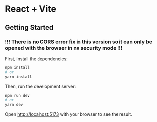 # React + Vite

## Getting Started
### !!! There is no CORS error fix in this version so it can only be opened with the browser in no security mode !!!

First, install the dependencies: 

```bash
npm install
# or
yarn install
```

Then, run the development server:

```bash
npm run dev
# or
yarn dev
```

Open [http://localhost:5173](http://localhost:5173) with your browser to see the result.

